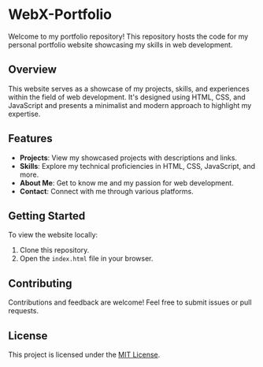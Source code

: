 # WebX-Portfolio

Welcome to my portfolio repository! This repository hosts the code for my personal portfolio website showcasing my skills in web development.

## Overview

This website serves as a showcase of my projects, skills, and experiences within the field of web development. It's designed using HTML, CSS, and JavaScript and presents a minimalist and modern approach to highlight my expertise.

## Features

- **Projects**: View my showcased projects with descriptions and links.
- **Skills**: Explore my technical proficiencies in HTML, CSS, JavaScript, and more.
- **About Me**: Get to know me and my passion for web development.
- **Contact**: Connect with me through various platforms.

## Getting Started

To view the website locally:
1. Clone this repository.
2. Open the `index.html` file in your browser.

## Contributing

Contributions and feedback are welcome! Feel free to submit issues or pull requests.

## License

This project is licensed under the [MIT License]([link-to-license](https://github.com/kartikeyk8/WebX-Portfolio?tab=MIT-1-ov-file#)https://github.com/kartikeyk8/WebX-Portfolio?tab=MIT-1-ov-file#).
